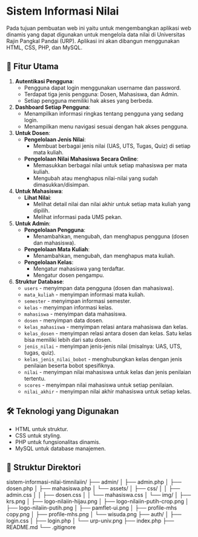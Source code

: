 # Sistem Informasi Nilai

Pada tujuan pembuatan web ini yaitu untuk mengembangkan aplikasi web dinamis yang dapat digunakan untuk mengelola data nilai di Universitas Rajin Pangkal Pandai (URP). Aplikasi ini akan dibangun menggunakan HTML, CSS, PHP, dan MySQL.

## 🚀 Fitur Utama

1.  **Autentikasi Pengguna**:
    * Pengguna dapat login menggunakan username dan password.
    * Terdapat tiga jenis pengguna: Dosen, Mahasiswa, dan Admin.
    * Setiap pengguna memiliki hak akses yang berbeda.
2.  **Dashboard Setiap Pengguna**:
    * Menampilkan informasi ringkas tentang pengguna yang sedang login.
    * Menampilkan menu navigasi sesuai dengan hak akses pengguna.
3.  **Untuk Dosen**:
    * **Pengelolaan Jenis Nilai**:
        * Membuat berbagai jenis nilai (UAS, UTS, Tugas, Quiz) di setiap mata kuliah.
    * **Pengelolaan Nilai Mahasiswa Secara Online**:
        * Memasukkan berbagai nilai untuk setiap mahasiswa per mata kuliah.
        * Mengubah atau menghapus nilai-nilai yang sudah dimasukkan/disimpan.
4.  **Untuk Mahasiswa**:
    * **Lihat Nilai**:
        * Melihat detail nilai dan nilai akhir untuk setiap mata kuliah yang dipilih.
        * Melihat informasi pada UMS pekan.
5.  **Untuk Admin**:
    * **Pengelolaan Pengguna**:
        * Menambahkan, mengubah, dan menghapus pengguna (dosen dan mahasiswa).
    * **Pengelolaan Mata Kuliah**:
        * Menambahkan, mengubah, dan menghapus mata kuliah.
    * **Pengelolaan Kelas**:
        * Mengatur mahasiswa yang terdaftar.
        * Mengatur dosen pengampu.
6.  **Struktur Database**:
    * `users` - menyimpan data pengguna (dosen dan mahasiswa).
    * `mata_kuliah` - menyimpan informasi mata kuliah.
    * `semester` - menyimpan informasi semester.
    * `kelas` - menyimpan informasi kelas.
    * `mahasiswa` - menyimpan data mahasiswa.
    * `dosen` - menyimpan data dosen.
    * `kelas_mahasiswa` - menyimpan relasi antara mahasiswa dan kelas.
    * `kelas_dosen` - menyimpan relasi antara dosen dan kelas. Satu kelas bisa memiliki lebih dari satu dosen.
    * `jenis_nilai` - menyimpan jenis-jenis nilai (misalnya: UAS, UTS, tugas, quiz).
    * `kelas_jenis_nilai_bobot` - menghubungkan kelas dengan jenis penilaian beserta bobot spesifiknya.
    * `nilai` - menyimpan nilai mahasiswa untuk kelas dan jenis penilaian tertentu.
    * `scores` - menyimpan nilai mahasiswa untuk setiap penilaian.
    * `nilai_akhir` - menyimpan nilai akhir mahasiswa untuk setiap kelas.


## 🛠 Teknologi yang Digunakan

* HTML untuk struktur.
* CSS untuk styling.
* PHP untuk fungsionalitas dinamis.
* MySQL untuk database manajemen.

## 📂 Struktur Direktori

sistem-informasi-nilai-timnilaiin/
├── admin/
│   ├── admin.php
│   ├── dosen.php
│   ├── mahasiswa.php
│   └── assets/
│       ├── css/
│       │   ├── admin.css
│       │   ├── dosen.css
│       │   └── mahasiswa.css
│       └── img/
│           ├── krs.png
│           ├── logo-nilaiin-hijau.png
│           ├── logo-nilaiin-putih-crop.png
│           ├── logo-nilaiin-putih.png
│           ├── pamflet-ui.png
│           ├── profile-mhs copy.png
│           ├── profile-mhs.png
│           └── wisuda.png
├── auth/
│   ├── login.css
│   ├── login.php
│   └── urp-univ.png
├── index.php
├── README.md
└── .gitignore

